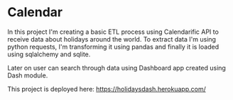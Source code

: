 # Calendar
In this project I'm creating a basic ETL process using Calendarific API to receive data about holidays around the world. 
To extract data I'm using python requests, I'm transforming it using pandas and finally it is loaded using sqlalchemy and sqlite.

Later on user can search through data using Dashboard app created using Dash module.

This project is deployed here: https://holidaysdash.herokuapp.com/
